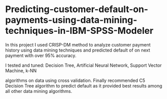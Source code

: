 # Predicting-customer-default-on-payments-using-data-mining-techniques-in-IBM-SPSS-Modeler
In this project I used CRISP-DM method to analyze customer payment history using data mining techniques and predicted default of on next payment with over 95% accuracy. 

I tested and tuned:
Decision Tree, 
Artificial Neural Network, 
Support Vector Machine, 
k-NN 

algorithms on data using cross validation. Finally recommended C5 Decision Tree algorithm to predict default as it provided best results among all other data mining algorithms.
